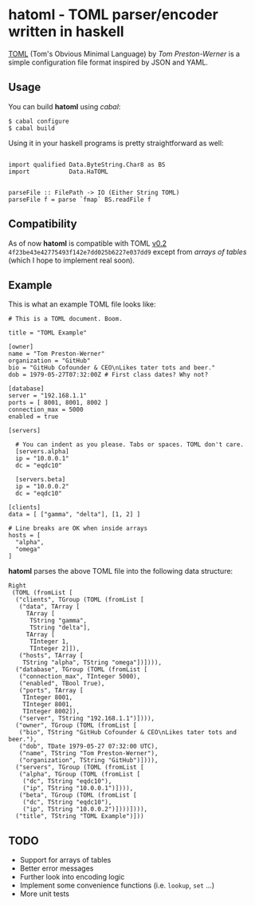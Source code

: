 # hatoml - TOML parser/encoder written in haskell

[TOML][toml] (Tom's Obvious Minimal Language) by *Tom Preston-Werner* is a
simple configuration file format inspired by JSON and YAML.


## Usage

You can build **hatoml** using *cabal*:

    $ cabal configure
    $ cabal build

Using it in your haskell programs is pretty straightforward as well:

~~~ {.haskell}

import qualified Data.ByteString.Char8 as BS
import           Data.HaTOML


parseFile :: FilePath -> IO (Either String TOML)
parseFile f = parse `fmap` BS.readFile f
~~~


## Compatibility

As of now **hatoml** is compatible with TOML [v0.2][latest]
`4f23be43e42775493f142e7dd025b6227e037dd9` except from *arrays of tables* (which
I hope to implement real soon).


## Example

This is what an example TOML file looks like:

~~~ {.toml}
# This is a TOML document. Boom.

title = "TOML Example"

[owner]
name = "Tom Preston-Werner"
organization = "GitHub"
bio = "GitHub Cofounder & CEO\nLikes tater tots and beer."
dob = 1979-05-27T07:32:00Z # First class dates? Why not?

[database]
server = "192.168.1.1"
ports = [ 8001, 8001, 8002 ]
connection_max = 5000
enabled = true

[servers]

  # You can indent as you please. Tabs or spaces. TOML don't care.
  [servers.alpha]
  ip = "10.0.0.1"
  dc = "eqdc10"

  [servers.beta]
  ip = "10.0.0.2"
  dc = "eqdc10"

[clients]
data = [ ["gamma", "delta"], [1, 2] ]

# Line breaks are OK when inside arrays
hosts = [
  "alpha",
  "omega"
]
~~~

**hatoml** parses the above TOML file into the following data structure:

~~~ {.haskell}
Right
 (TOML (fromList [
  ("clients", TGroup (TOML (fromList [
   ("data", TArray [
     TArray [
      TString "gamma",
      TString "delta"],
     TArray [
      TInteger 1,
      TInteger 2]]),
   ("hosts", TArray [
    TString "alpha", TString "omega"])]))),
  ("database", TGroup (TOML (fromList [
   ("connection_max", TInteger 5000),
   ("enabled", TBool True),
   ("ports", TArray [
    TInteger 8001,
    TInteger 8001,
    TInteger 8002]),
   ("server", TString "192.168.1.1")]))),
  ("owner", TGroup (TOML (fromList [
   ("bio", TString "GitHub Cofounder & CEO\nLikes tater tots and beer."),
   ("dob", TDate 1979-05-27 07:32:00 UTC),
   ("name", TString "Tom Preston-Werner"),
   ("organization", TString "GitHub")]))),
  ("servers", TGroup (TOML (fromList [
   ("alpha", TGroup (TOML (fromList [
    ("dc", TString "eqdc10"),
    ("ip", TString "10.0.0.1")]))),
   ("beta", TGroup (TOML (fromList [
    ("dc", TString "eqdc10"),
    ("ip", TString "10.0.0.2")])))]))),
  ("title", TString "TOML Example")]))
~~~


## TODO

* Support for arrays of tables
* Better error messages
* Further look into encoding logic
* Implement some convenience functions (i.e. `lookup`, `set` ...)
* More unit tests


[toml]: https://github.com/mojombo/toml
[latest]: https://github.com/mojombo/toml/commit/4f23be43e42775493f142e7dd025b6227e037dd9

